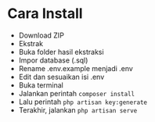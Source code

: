 # Cara Install
- Download ZIP
- Ekstrak
- Buka folder hasil ekstraksi
- Impor database (.sql)
- Rename .env.example menjadi .env
- Edit dan sesuaikan isi .env
- Buka terminal
- Jalankan perintah `composer install`
- Lalu perintah `php artisan key:generate`
- Terakhir, jalankan `php artisan serve`
